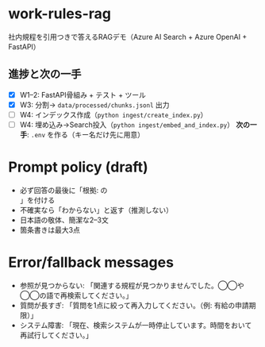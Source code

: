 # work-rules-rag

社内規程を引用つきで答えるRAGデモ（Azure AI Search + Azure OpenAI + FastAPI）

## 進捗と次の一手
- [x] W1–2: FastAPI骨組み + テスト + ツール
- [x] W3: 分割→ `data/processed/chunks.jsonl` 出力
- [ ] W4: インデックス作成（`python ingest/create_index.py`）
- [ ] W4: 埋め込み→Search投入（`python ingest/embed_and_index.py`）
**次の一手**: `.env` を作る（キー名だけ先に用意）

# Prompt policy (draft)
- 必ず回答の最後に「根拠: <source> の <section>」を付ける
- 不確実なら「わからない」と返す（推測しない）
- 日本語の敬体、簡潔な2–3文
- 箇条書きは最大3点

# Error/fallback messages
- 参照が見つからない: 「関連する規程が見つかりませんでした。◯◯や◯◯の語で再検索してください。」
- 質問が長すぎ: 「質問を1点に絞って再入力してください。（例: 有給の申請期限）」
- システム障害: 「現在、検索システムが一時停止しています。時間をおいて再試行してください。」